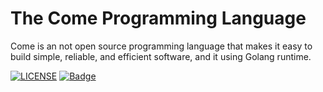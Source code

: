 # The Come Programming Language

Come is an not open source programming language that makes it easy to build simple,
reliable, and efficient software, and it using Golang runtime.

[![LICENSE](https://img.shields.io/badge/license-Anti%20996-blue.svg)](https://github.com/996icu/996.ICU/blob/master/LICENSE)
[![Badge](https://img.shields.io/badge/link-996.icu-red.svg)](https://996.icu/#/zh_CN)
